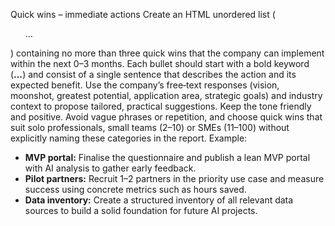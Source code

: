 Quick wins – immediate actions
Create an HTML unordered list (<ul>…</ul>) containing no more than three quick wins that the company can implement within the next 0–3 months. Each bullet should start with a bold keyword (<b>…</b>) and consist of a single sentence that describes the action and its expected benefit. Use the company’s free‑text responses (vision, moonshot, greatest potential, application area, strategic goals) and industry context to propose tailored, practical suggestions. Keep the tone friendly and positive. Avoid vague phrases or repetition, and choose quick wins that suit solo professionals, small teams (2–10) or SMEs (11–100) without explicitly naming these categories in the report.
Example:
<ul>
  <li><b>MVP portal:</b> Finalise the questionnaire and publish a lean MVP portal with AI analysis to gather early feedback.</li>
  <li><b>Pilot partners:</b> Recruit 1–2 partners in the priority use case and measure success using concrete metrics such as hours saved.</li>
  <li><b>Data inventory:</b> Create a structured inventory of all relevant data sources to build a solid foundation for future AI projects.</li>
</ul>

